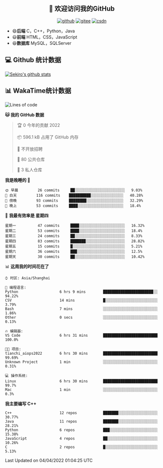 <h2 align="center">👋 欢迎访问我的GitHub</h2>
<p align="center">
  <a href="https://666wxy666.github.io/"><img src="https://img.shields.io/badge/GitHub-24292e" alt="github"></a>
  <a href="https://gitee.com/wxy_666"><img src="https://img.shields.io/badge/Gitee-fe7300" alt="gitee"></a>
  <a href="https://blog.csdn.net/WXY_666"><img src="https://img.shields.io/badge/CSDN-cf000e" alt="csdn"></a>
</p>

- 😄**后端** C，C++，Python，Java
- 😃**前端** HTML，CSS，JavaScript
- 😆**数据库** MySQL，SQLServer

## 💻 Github 统计数据
[![Sekiro's github stats](https://github-readme-stats.vercel.app/api?username=666WXY666)](https://666wxy666.github.io/)

## 📊 WakaTime统计数据

<!--START_SECTION:waka-->
![Lines of code](https://img.shields.io/badge/%E4%BB%8E%E3%80%8C%E4%BD%A0%E5%A5%BD%E4%B8%96%E7%95%8C%E3%80%8D%E6%88%91%E5%B7%B2%E7%BB%8F%E5%86%99%E4%BA%86--291%20Thousand%20%E8%A1%8C%E4%BB%A3%E7%A0%81-blue)

**🐱 我的 GitHub 数据** 

> 🏆 0 今年的贡献 2022
 > 
> 📦 596.1 kB 占用了 GitHub 内存 
 > 
> 🚫 不开放招聘
 > 
> 📜 80 公共仓库 
 > 
> 🔑 3 私人仓库  
 > 
**我是晚睡的 🦉** 

```text
🌞 早晨         26 commits     ██░░░░░░░░░░░░░░░░░░░░░░░   9.03% 
🌆 白天         116 commits    ██████████░░░░░░░░░░░░░░░   40.28% 
🌃 傍晚         93 commits     ████████░░░░░░░░░░░░░░░░░   32.29% 
🌙 晚上         53 commits     ████░░░░░░░░░░░░░░░░░░░░░   18.4%

```
📅 **我最有效率是 星期四** 

```text
星期一          47 commits     ████░░░░░░░░░░░░░░░░░░░░░   16.32% 
星期二          53 commits     ████░░░░░░░░░░░░░░░░░░░░░   18.4% 
星期三          24 commits     ██░░░░░░░░░░░░░░░░░░░░░░░   8.33% 
星期四          83 commits     ███████░░░░░░░░░░░░░░░░░░   28.82% 
星期五          15 commits     █░░░░░░░░░░░░░░░░░░░░░░░░   5.21% 
星期六          36 commits     ███░░░░░░░░░░░░░░░░░░░░░░   12.5% 
星期天          30 commits     ██░░░░░░░░░░░░░░░░░░░░░░░   10.42%

```


📊 **这周我的时间花在了** 

```text
⌚︎ 时区: Asia/Shanghai

💬 编程语言: 
Python                   6 hrs 9 mins        ███████████████████████░░   94.22% 
CSV                      14 mins             █░░░░░░░░░░░░░░░░░░░░░░░░   3.79% 
Bash                     7 mins              ░░░░░░░░░░░░░░░░░░░░░░░░░   1.86% 
Other                    0 secs              ░░░░░░░░░░░░░░░░░░░░░░░░░   0.13%

🔥 编辑器: 
VS Code                  6 hrs 31 mins       █████████████████████████   100.0%

🐱‍💻 项目: 
tianchi_aiops2022        6 hrs 30 mins       █████████████████████████   99.69% 
Unknown Project          1 min               ░░░░░░░░░░░░░░░░░░░░░░░░░   0.31%

💻 操作系统: 
Linux                    6 hrs 30 mins       █████████████████████████   99.7% 
Mac                      1 min               ░░░░░░░░░░░░░░░░░░░░░░░░░   0.3%

```

**我主要编写 C++** 

```text
C++                      12 repos            ███████░░░░░░░░░░░░░░░░░░   30.77% 
Java                     11 repos            ███████░░░░░░░░░░░░░░░░░░   28.21% 
Python                   6 repos             ███░░░░░░░░░░░░░░░░░░░░░░   15.38% 
JavaScript               4 repos             ██░░░░░░░░░░░░░░░░░░░░░░░   10.26% 
C                        2 repos             █░░░░░░░░░░░░░░░░░░░░░░░░   5.13%

```



 Last Updated on 04/04/2022 01:04:25 UTC
<!--END_SECTION:waka-->

<!--
**666WXY666/666WXY666** is a ✨ _special_ ✨ repository because its `README.md` (this file) appears on your GitHub profile.

Here are some ideas to get you started:

- 🔭 I’m currently working on ...
- 🌱 I’m currently learning ...
- 👯 I’m looking to collaborate on ...
- 🤔 I’m looking for help with ...
- 💬 Ask me about ...
- 📫 How to reach me: ...
- 😄 Pronouns: ...
- ⚡ Fun fact: ...
-->
